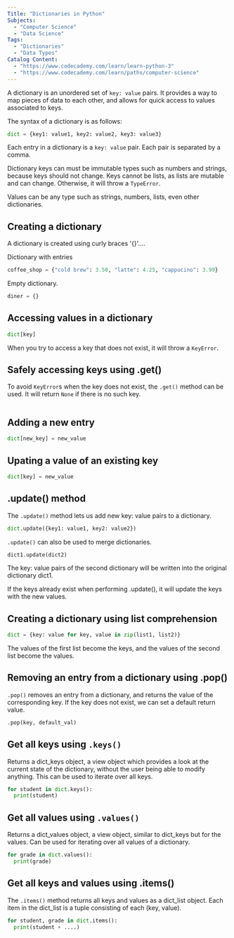 ```yaml
---
Title: "Dictionaries in Python" 
Subjects:
  - "Computer Science"
  - "Data Science"
Tags: 
  - "Dictionaries"
  - "Data Types"
Catalog Content: 
  - "https://www.codecademy.com/learn/learn-python-3"
  - "https://www.codecademy.com/learn/paths/computer-science"
---
```


A dictionary is an unordered set of `key: value` pairs. It provides a way to map pieces of data to each other, and allows for quick access to values associated to keys.

The syntax of a dictionary is as follows:

```py
dict = {key1: value1, key2: value2, key3: value3}
```

Each entry in a dictionary is a `key: value` pair. Each pair is separated by a comma.

Dictionary keys can must be immutable types such as numbers and strings, because keys should not change. Keys cannot be lists, as lists are mutable and can change. Otherwise, it will throw a `TypeError`.

Values can be any type such as strings, numbers, lists, even other dictionaries.

## Creating a dictionary
A dictionary is created using curly braces '{}'....

Dictionary with entries
```py
coffee_shop = {"cold brew": 3.50, "latte": 4.25, "cappucino": 3.99}
```

Empty dictionary.
```py
diner = {}
```

## Accessing values in a dictionary

```py
dict[key]
```

When you try to access a key that does not exist, it will throw a `KeyError`.

## Safely accessing keys using .get()

To avoid `KeyError`s when the key does not exist, the `.get()` method can be used. It will return `None` if there is no such key.
```py
```

## Adding a new entry
```py
dict[new_key] = new_value
```

## Upating a value of an existing key
```py
dict[key] = new_value
```

## .update() method
The `.update()` method lets us add new key: value pairs to a dictionary.

```py
dict.update({key1: value1, key2: value2})
```

`.update()` can also be used to merge dictionaries.
```py
dict1.update(dict2)
```
The key: value pairs of the second dictionary will be written into the original dictionary dict1.

If the keys already exist when performing .update(), it will update the keys with the new values.

## Creating a dictionary using list comprehension
```py
dict = {key: value for key, value in zip(list1, list2)}
```

The values of the first list become the keys, and the values of the second list become the values.

## Removing an entry from a dictionary using .pop()
`.pop()` removes an entry from a dictionary, and returns the value of the corresponding key. If the key does not exist, we can set a default return value.
```py
.pop(key, default_val)
```

## Get all keys using `.keys()`
Returns a dict_keys object, a view object which provides a look at the current state of the dictionary, without the user being able to modify anything. This can be used to iterate over all keys.
```py
for student in dict.keys():
  print(student)
```

## Get all values using `.values()`
Returns a dict_values object, a view object, similar to dict_keys but for the values. Can be used for iterating over all values of a dictionary.
```py
for grade in dict.values():
  print(grade)
```

## Get all keys and values using .items()
The `.items()` method returns all keys and values as a dict_list object. Each item in the dict_list is a tuple consisting of each (key, value).
```py
for student, grade in dict.items():
  print(student + ....)
```
